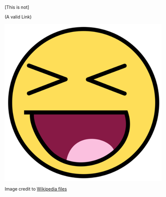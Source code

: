 [This is not]

(A valid Link)

![This is not a link either](SmilyFace.png)


Image credit to [Wikipedia files](https://en.m.wikipedia.org/wiki/File:Happy_smiley_face.png)